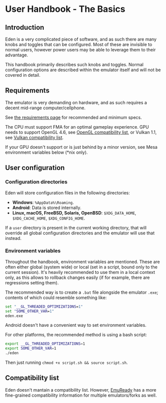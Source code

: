 # User Handbook - The Basics

## Introduction

Eden is a very complicated piece of software, and as such there are many knobs and toggles that can be configured. Most of these are invisible to normal users, however power users may be able to leverage them to their advantage.

This handbook primarily describes such knobs and toggles. Normal configuration options are described within the emulator itself and will not be covered in detail.

## Requirements

The emulator is very demanding on hardware, and as such requires a decent mid-range computer/cellphone.

See [the requirements page](https://web.archive.org/web/20250806061849/https://eden-emu.dev/system-requirements) for recommended and minimum specs.

The CPU must support FMA for an optimal gameplay experience. GPU needs to support OpenGL 4.6, see [OpenGL compatibility list](https://opengl.gpuinfo.org/), or Vulkan 1.1, see [Vulkan compatibility list](https://vulkan.gpuinfo.org/).

If your GPU doesn't support or is just behind by a minor version, see Mesa environment variables below (*nix only).

## User configuration

### Configuration directories

Eden will store configuration files in the following directories:

- **Windows**: `%AppData%\Roaming`.
- **Android**: Data is stored internally.
- **Linux, macOS, FreeBSD, Solaris, OpenBSD**: `$XDG_DATA_HOME`, `$XDG_CACHE_HOME`, `$XDG_CONFIG_HOME`.

If a `user` directory is present in the current working directory, that will override all global configuration directories and the emulator will use that instead.

### Environment variables

Throughout the handbook, environment variables are mentioned. These are often either global (system wide) or local (set in a script, bound only to the current session). It's heavily recommended to use them in a local context only, as this allows to rollback changes easily (if for example, there are regressions setting them).

The recommended way is to create a `.bat` file alongside the emulator `.exe`; contents of which could resemble something like:

```bat
set "__GL_THREADED_OPTIMIZATIONS=1"
set "SOME_OTHER_VAR=1"
eden.exe
```

Android doesn't have a convenient way to set environment variables.

For other platforms, the recommended method is using a bash script:

```sh
export __GL_THREADED_OPTIMIZATIONS=1
export SOME_OTHER_VAR=1
./eden
```

Then just running `chmod +x script.sh && source script.sh`.

## Compatibility list

Eden doesn't mantain a compatibility list. However, [EmuReady](https://www.emuready.com/) has a more fine-grained compatibility information for multiple emulators/forks as well.
